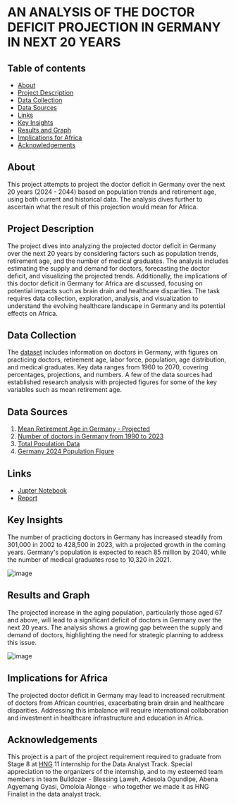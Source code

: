 # AN ANALYSIS OF THE DOCTOR DEFICIT PROJECTION IN GERMANY IN NEXT 20 YEARS

## Table of contents

- [About](#about)
- [Project Description](#project-description)
- [Data Collection](#data-collection)
- [Data Sources](#data-sources)
- [Links](#links)
- [Key Insights](#key-insights)
- [Results and Graph](#results-and-graph)
- [Implications for Africa](#implications-for-africa)
- [Acknowledgements](#acknowledgements)


## About
This project attempts to project the doctor deficit in Germany over the next 20 years (2024 - 2044) based on population trends and retirement age, using both current and historical data. The analysis dives further to ascertain what the result of this projection would mean for Africa.


## Project Description
The project dives into analyzing the projected doctor deficit in Germany over the next 20 years by considering factors such as population trends, retirement age, and the number of medical graduates. The analysis includes estimating the supply and demand for doctors, forecasting the doctor deficit, and visualizing the projected trends. Additionally, the implications of this doctor deficit in Germany for Africa are discussed, focusing on potential impacts such as brain drain and healthcare disparities. The task requires data collection, exploration, analysis, and visualization to understand the evolving healthcare landscape in Germany and its potential effects on Africa.


## Data Collection
The [dataset](./data) includes information on doctors in Germany, with figures on practicing doctors, retirement age, labor force, population, age distribution, and medical graduates. Key data ranges from 1960 to 2070, covering percentages, projections, and numbers. A few of the data sources had established research analysis with projected figures for some of the key variables such as mean retirement age.


## Data Sources
1. [Mean Retirement Age in Germany - Projected](https://doi.org/10.12765/CPoS-2022-05)
2. [Number of doctors in Germany from 1990 to 2023](https://www.statista.com/statistics/582114/doctors-in-germany-number/)
3. [Total Population Data](https://data.worldbank.org/indicator/SP.POP.TOTL)
4. [Germany 2024 Population Figure](https://www.worldometers.info/world-population/population-by-country/)


## Links
- [Jupter Notebook](./Task2-Stage8) 
- [Report](https://drive.google.com/file/d/1jtokzhI1AHwxsaLa3Us10BZRgzLJ_IuG/view?usp=sharing)


## Key Insights
The number of practicing doctors in Germany has increased steadily from 301,000 in 2002 to 428,500 in 2023, with a projected growth in the coming years. Germany's population is expected to reach 85 million by 2040, while the number of medical graduates rose to 10,320 in 2021.

![image](https://github.com/user-attachments/assets/0aba7b98-391d-4388-b08d-7a8f0a01bb46)


## Results and Graph
The projected increase in the aging population, particularly those aged 67 and above, will lead to a significant deficit of doctors in Germany over the next 20 years. The analysis shows a growing gap between the supply and demand of doctors, highlighting the need for strategic planning to address this issue.

![image](https://github.com/user-attachments/assets/0dec1231-abb0-4fae-a96b-e52f5bbf54b0)


## Implications for Africa
The projected doctor deficit in Germany may lead to increased recruitment of doctors from African countries, exacerbating brain drain and healthcare disparities. Addressing this imbalance will require international collaboration and investment in healthcare infrastructure and education in Africa.


## Acknowledgements
This project is a part of the project requirement required to graduate from Stage 8 at [HNG](https://hng.tech) 11 internship for the Data Analyst Track. Special appreciation to the organizers of the internship, and to my esteemed team members in team Bulldozer - Blessing Laweh, Adesola Ogundipe, Abena Agyemang Gyasi, Omolola Alonge - who together we made it as HNG Finalist in the data analyst track.
